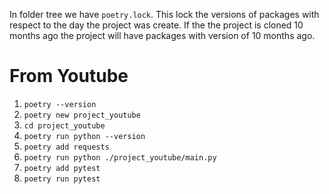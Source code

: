 In folder tree we have `poetry.lock`. This lock the versions of packages with respect to the day the project was create. If the the project is cloned 10 months ago the project will have packages with version of 10 months ago.

# From Youtube

1. `poetry --version`
2. `poetry new project_youtube`
3. `cd project_youtube`
4. `poetry run python --version`
5. `poetry add requests`
6. `poetry run python ./project_youtube/main.py`
7. `poetry add pytest`
8. `poetry run pytest`